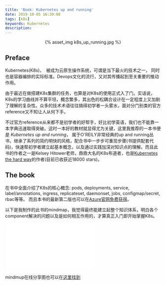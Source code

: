 ```yaml
---
title: 'Book: Kubernetes up and running'
date: 2019-10-05 16:39:08
tags: [k8s]
keywords: Kubernetes
description:
---
```



<div align="center">
{% asset_img k8s_up_running.jpg %}
</div>

## Preface

Kubernetes(K8s)，　被成为云原生操作系统，可谓是当下最火的技术之一， 同时也是容器编排的实际标准。Devops文化的流行，又对其传播起到至关重要的推动作用。  

由于最近在做搭建K8s集群的任务，也算是对K8s的使用正式入了门。实话说，K8s的学习曲线并不算平坦，概念繁多，其出色的松耦合设计在一定程度上又加剧了理解的复杂性。众多的技术术语往往搞得初学者一头雾水，面对分门别类的官方reference又不知让人从何下手。  

不过官方reference从来都不是初学者的好帮手，好比初学英语，我们也不能靠一本字典迅速取得突破。这时一本好的教材就显得尤为关键，这里我推荐的一本书便是 _Kubernetes up and running_， 属于O'REILY非常经典的up and running丛书，继承了系列的简约明快的风格，配合书中一步步可重现步骤(书提供配套代码)，快速帮初学者建立起基本概念，以及通过实践加深对知识点的理解。而且此书的作者之一是Kelsey Hitower老师，鼎鼎大名的K8s布道者，也是[Kubernetes the hard way](https://github.com/kelseyhightower/kubernetes-the-hard-way)的作者(目前已收获近18000 stars)。  

<!-- more -->

## The book

在书中全面介绍了K8s的核心概念: pods, deployments, service, label/annotations, ingress, replicateset, daemonset, jobs, configmap/secret, rbac等等。 而且本书的最新第二版也可以在[Azure官网免费获得](https://azure.microsoft.com/en-us/resources/kubernetes-up-and-running/)。　

以下是我制作的此书的mindmap，我觉得最终能建立起整个知识体系，明白各个component解决的问题以及是如何相互作用的，才算真正入门即开始掌握K8s。

<embed id="embed" src="k8s_big_picture.svg" type="image/svg+xml">

mindmup在线分享图也可以在[这里找到](https://atlas.mindmup.com/2019/10/1db2cef0e74811e98c02d176d0347468/kubernetes/index.html)

